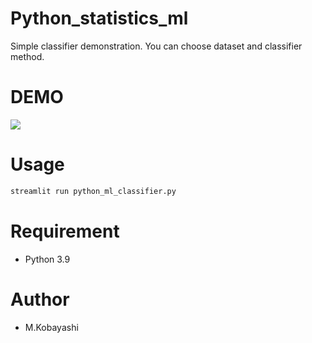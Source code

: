 # Python_statistics_ml

Simple classifier demonstration.
You can choose dataset and classifier method.

# DEMO

![](./Python_statistics_ml.png)

# Usage

```bash
streamlit run python_ml_classifier.py
```
# Requirement

* Python 3.9

# Author

* M.Kobayashi